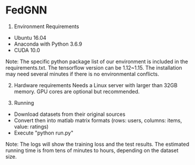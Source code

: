 # FedGNN 

1. Environment Requirements
* Ubuntu 16.04
* Anaconda with Python 3.6.9
* CUDA 10.0

Note: The specific python package list of our environment is included in the requirements.txt. The tensorflow version can be 1.12~1.15.
The installation may need several minutes if there is no environmental conflicts.

2. Hardware requirements
Needs a Linux server with larger than 32GB memory. GPU cores are optional but recommended.

3. Running

* Download datasets from their original sources
* Convert then into matlab matrix formats (rows: users, columns: items, value: ratings)
* Execute "python run.py"

Note: The logs will show the training loss and the test results. The estimated running time is from tens of minutes to hours, depending on the dataset size.
